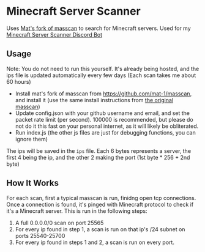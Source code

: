 # Minecraft Server Scanner
Uses [Mat's fork of masscan](https://github.com/mat-1/masscan) to search for Minecraft servers. Used for my [Minecraft Server Scanner Discord Bot](https://github.com/kgurchiek/Minecraft-Server-Scanner-Discord-Bot)

## Usage
Note: You do not need to run this yourself. It's already being hosted, and the ips file is updated automatically every few days (Each scan takes me about 60 hours)
- Install mat's fork of masscan from https://github.com/mat-1/masscan, and install it \(use the same install instructions from [the original masscan](https://github.com/robertdavidgraham/masscan)\)
- Update config.json with your github username and email, and set the packet rate limit (per second). 100000 is recommended, but please do not do it this fast on your personal internet, as it will likely be obliterated.
- Run index.js (the other js files are just for debugging functions, you can ignore them)

The ips will be saved in the `ips` file. Each 6 bytes represents a server, the first 4 being the ip, and the other 2 making the port (1st byte * 256 + 2nd byte)

## How It Works
For each scan, first a typical masscan is run, finidng open tcp connections. Once a connection is found, it's pinged with Minecraft protocol to check if it's a Minecraft server. This is run in the following steps:
1. A full 0.0.0.0/0 scan on port 25565
2. For every ip found in step 1, a scan is run on that ip's /24 subnet on ports 25540-25700
3. For every ip found in steps 1 and 2, a scan is run on every port.
